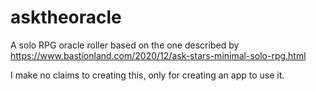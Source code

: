# asktheoracle

A solo RPG oracle roller based on the one described by https://www.bastionland.com/2020/12/ask-stars-minimal-solo-rpg.html

I make no claims to creating this, only for creating an app to use it.